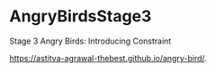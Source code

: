# AngryBirdsStage3
Stage 3 Angry Birds: Introducing Constraint


 https://astitva-agrawal-thebest.github.io/angry-bird/.
